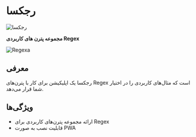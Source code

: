 # رجکسا
![رجکسا](https://github.com/user-attachments/assets/37aaff9d-b50b-489f-96dc-f97d5c20ecf2)



**مجموعه پترن های کاربردی Regex**

![Regexa](https://github.com/user-attachments/assets/d215c740-f5e7-4e58-9ab9-74bb68b63940)


## معرفی

رجکسا یک اپلیکیشن برای کار با پترن‌های Regex است که مثال‌های کاربردی را در اختیار شما قرار می‌دهد.

## ویژگی‌ها

- ارائه مجموعه پترن‌های کاربردی برای Regex
- قابلیت نصب به صورت PWA

